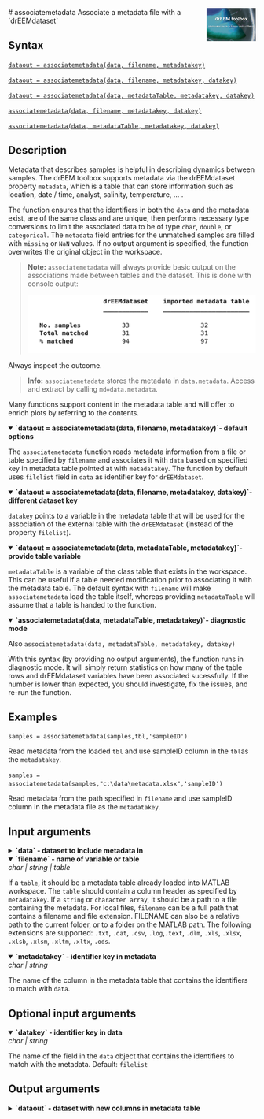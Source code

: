 <img src="top right corner logo.png" width="100" height="auto" align="right"/>
# associatemetadata
Associate a metadata file with a `drEEMdataset`

## Syntax

[`dataout = associatemetadata(data, filename, metadatakey)`](#syntax1)

[`dataout = associatemetadata(data, filename, metadatakey, datakey)`](#syntax2)

[`dataout = associatemetadata(data, metadataTable, metadatakey, datakey)`](#syntax3)

[`associatemetadata(data, filename, metadatakey, datakey)`](#syntax4)

[`associatemetadata(data, metadataTable, metadatakey, datakey)`](#syntax4)


## Description

Metadata that describes samples is helpful in describing dynamics between samples. The drEEM toolbox supports metadata via the drEEMdataset property `metadata`, which is a table that can store information such as location, date / time, analyst, salinity, temperature, ... .

The function ensures that the identifiers in both the `data` and the metadata exist, are of the same class and are unique, then performs necessary type conversions to limit the associated data to be of type `char`, `double`, or `categorical`. The `metadata` field entries for the unmatched samples  are filled with `missing` or `NaN` values.
If no output argument is specified, the function overwrites the original object in the workspace.


> **Note:** `associatemetadata` will always provide basic output on the associations made between tables and the dataset. This is done with console output:
> 
> <img src="associatemetadata_output.png" width="auto" height="auto" align="justified"/>

Always inspect the outcome.

> **Info:** `associatemetadata` stores the metadata in `data.metadata`. Access and extract by calling  `md=data.metadata`.

Many functions support content in the metadata table and will offer to enrich plots by referring to the contents.

<details open>
    <summary><b>`dataout = associatemetadata(data, filename, metadatakey)`- default options</b></summary>
    <a name="syntax1"></a>

The `associatemetadata` function reads metadata information from a  file or table specified by `filename` and associates it with `data` based on specified key in metadata table pointed at with `metadatakey`. The function by default uses `filelist` field in `data` as identifier key for `drEEMdataset`.

</details>

<details open>
<summary><b>`dataout = associatemetadata(data, filename, metadatakey, datakey)`- different dataset key</b></summary>
<a name="syntax2"></a>

`datakey` points to a variable in the metadata table that will be used for the association of the external table with the `drEEMdataset` (instead of the property `filelist`).

</details>

<details open>
<summary><b>`dataout = associatemetadata(data, metadataTable, metadatakey)`- provide table variable</b></summary>
<a name="syntax3"></a>

`metadataTable` is a variable of the class table that exists in the workspace. This can be useful if a table needed modification prior to associating it with the metadata table. The default syntax with `filename` will make `associatemetadata` load the table itself, whereas providing `metadataTable` will assume that a table is handed to the function.

</details>

<details open>
<summary><b>`associatemetadata(data, metadataTable, metadatakey)`- diagnostic mode</b></summary>

Also `associatemetadata(data, metadataTable, metadatakey, datakey)`<a name="syntax4"></a>

With this syntax (by providing no output arguments), the function runs in diagnostic mode. It will simply return statistics on how many of the table rows and drEEMdataset variables have been associated sucessfully. If the number is lower than expected, you should investigate, fix the issues, and re-run the function.

</details>

## Examples

`samples = associatemetadata(samples,tbl,'sampleID')`

Read metadata from the loaded `tbl` and use sampleID column in the `tbl`as the `metadatakey`. <br>

`samples = associatemetadata(samples,"c:\data\metadata.xlsx",'sampleID')` 

Read metadata from the path specified in `filename` and  use sampleID column in the metadata file as the `metadatakey`.

## Input arguments
<details>
    <summary><b>`data` - dataset to include metadata in</b></summary>
    <i>drEEMdataset</i>
        
A dataset of the class `drEEMdataset` that passes the validation function `data.validate(data)`. 
</details>

<details open>

<summary><b>`filename` - name of variable or table</b></summary>
    <i>char | string | table</i>

If a `table`, it should be a metadata table already loaded into MATLAB workspace. The `table` should contain a column header as specified by `metadatakey`.
If a `string` or `character array`, it should be a path to a file containing the metadata. For local files, `filename` can be a full path that contains a filename and file extension. FILENAME can also be a relative path to the current folder, or to a folder on the MATLAB path.
The following extensions are supported: `.txt`, `.dat`, `.csv`, `.log`,`.text`, `.dlm`, `.xls`, `.xlsx`, `.xlsb`, `.xlsm`, `.xltm`, `.xltx`, `.ods`.

</details>

<details open>
    <summary><b>`metadatakey` - identifier key in metadata</b></summary>
    <i>char | string</i>
        
The name of the column in the metadata table that contains the identifiers to match with `data`.

</details>

## Optional input arguments

<details open>
    <summary><b>`datakey` - identifier key in data</b></summary>
    <i>char | string</i>
        
The name of the field in the `data` object that contains the identifiers to match with the metadata.
Default: `filelist`

</details>


## Output arguments
<details>
    <summary><b>`dataout` - dataset with new columns in metadata table</b></summary>
    <i>drEEMdataset</i>
        
A dataset of the class `drEEMdataset` that passes the validation function `data.validate(data)`. 
</details>